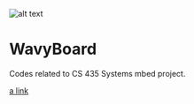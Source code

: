 ![alt text][logo]

[logo]: http://public.csusm.edu/mettavy/images/led.png "wavyBoard"


# WavyBoard
Codes related to CS 435 Systems mbed project. 


[a link](http://public.csusm.edu/mettavy/wavyBoard.html "Webpage")


